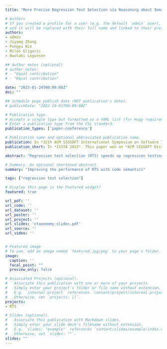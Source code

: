 ```yaml
---
title: "More Precise Regression Test Selection via Reasoning about Semantics-Modifying Changes"

# Authors
# If you created a profile for a user (e.g. the default `admin` user), write the username (folder name) here 
# and it will be replaced with their full name and linked to their profile.
authors:
- admin
- Jiyang Zhang
- Pengyu Nie
- Milos Gligoric
- Owolabi Legunsen

## Author notes (optional)
# author_notes:
# - "Equal contribution"
# - "Equal contribution"

date: "2023-01-24T00:00:00Z"
doi: ""

## Schedule page publish date (NOT publication's date).
# publishDate: "2022-10-01T00:00:00Z"

# Publication type.
# Accepts a single type but formatted as a YAML list (for Hugo requirements).
# Enter a publication type from the CSL standard.
publication_types: ['paper-conference']

# Publication name and optional abbreviated publication name. 
publication: In *32th ACM SIGSOFT International Symposium on Software Testing and Analysis*
publication_short: In *ISSTA 2023*. This paper won an *ACM SIGSOFT Distinguished Paper Award*

abstract: "Regression test selection (RTS) speeds up regression testing by onlyre-running tests that might be affected by code changes. Ideal RTSsafelyselects all affected tests andpreciselyselects only affectedtests. But, aiming for this ideal is often slower than re-runningall tests. So, recent RTS techniques use program analysis to tradeprecision for speed, i.e., lower regression testing time, or even usemachine learning to trade safety for speed. We seek to make recentanalysis-based RTS techniques more precise, to further speed up re-gression testing. Independent studies suggest that these techniquesreached a “performance wall” in the speed-ups that they provide.We manually inspect code changes to discover those that do notrequire re-running tests that are only affected by such changes.We categorize 29 kinds of changes that we find from five projectsinto 13 findings, 11 of which are semantics-modifying. We enhancetwo RTS techniques—EkstaziandSTARTS—to reason about our findings. Using 1,150 versions of 23 projects, we evaluate the impacton safety and precision of leveraging such changes. We also evaluateif our findings from a few projects can speed up regression testing inother projects. The results show that our enhancements are effectiveand they can generalize. On average, they result in selecting 41.7%and 31.8% fewer tests, and take 33.7% and 28.7% less time thanEkstaziandSTARTS, respectively, with no loss in safety." 

# Summary. An optional shortened abstract.
summary: "Improving the performance of RTS with code semantics"

tags: ["regression test selection"]

# Display this page in the Featured widget? 
featured: true

url_pdf: ''
url_code: ''
url_dataset: ''
url_poster: ''
url_project: ''
url_slides: 'ctaxonomy-slides.pdf'
url_source: ''
url_video: ''


# Featured image
# To use, add an image named `featured.jpg/png` to your page's folder. 
image:
  caption: ''
  focal_point: ""
  preview_only: false

# Associated Projects (optional).
#   Associate this publication with one or more of your projects.
#   Simply enter your project's folder or file name without extension.
#   E.g. `internal-project` references `content/project/internal-project/index.md`.
#   Otherwise, set `projects: []`.
projects:
- RTS

# Slides (optional).
#   Associate this publication with Markdown slides.
#   Simply enter your slide deck's filename without extension.
#   E.g. `slides: "example"` references `content/slides/example/index.md`.
#   Otherwise, set `slides: ""`.
slides: ""
---
```

